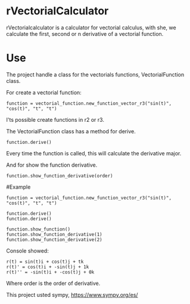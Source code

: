 # rVectorialCalculator


rVectorialcalculator is a calculator for vectorial calculus, with she, we calculate the first, second or n derivative of a vectorial function.

# Use

The project handle a class for the vectorials functions, VectorialFunction class.

For create a vectorial function:

```
function = vectorial_function.new_function_vector_r3("sin(t)", "cos(t)", "t", "t")
```

I'ts possible create functions in r2 or r3.

The VectorialFunction class has a method for derive.

```
function.derive()
```

Every time the function is called, this will calculate the derivative major.

And for show the function derivative.

```
function.show_function_derivative(order)
```

#Example

```
function = vectorial_function.new_function_vector_r3("sin(t)", "cos(t)", "t", "t")

function.derive()
function.derive()

function.show_function()
function.show_function_derivative(1)
function.show_function_derivative(2)
```

Console showed:
```
r(t) = sin(t)i + cos(t)j + tk
r(t)' = cos(t)i + -sin(t)j + 1k
r(t)'' = -sin(t)i + -cos(t)j + 0k
```

Where order is the order of derivative.

This project usted sympy, https://www.sympy.org/es/
